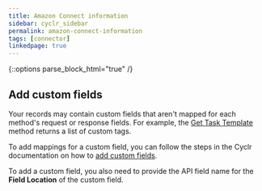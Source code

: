 ```yaml
---
title: Amazon Connect information
sidebar: cyclr_sidebar
permalink: amazon-connect-information
tags: [connector]
linkedpage: true
---
```

{::options parse_block_html="true" /}

<section class="card">

## Add custom fields

Your records may contain custom fields that aren't mapped for each method's request or response fields. For example, the [Get Task Template](https://docs.aws.amazon.com/connect/latest/APIReference/API_GetTaskTemplate.html) method returns a list of custom tags.

To add mappings for a custom field, you can follow the steps in the Cyclr documentation on how to [add custom fields](adding-custom-fields#manually-add-custom-fields).

To add a custom field, you also need to provide the API field name for the **Field Location** of the custom field.

</section>

